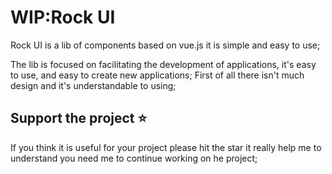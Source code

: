# WIP:Rock UI

Rock UI is a lib of components based on vue.js it is simple and easy to use;

The lib is focused on facilitating the development of applications,
it's easy to use, and easy to create new applications; First of all there isn't much design and
it's understandable to using; 

## Support the project ⭐

If you think it is useful for your project please hit the star it really help me
to understand you need me to continue working on he project; 